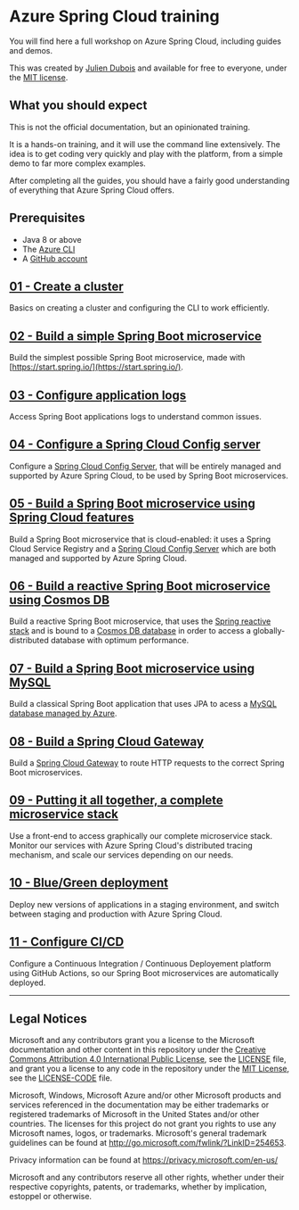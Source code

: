 # Azure Spring Cloud training

You will find here a full workshop on Azure Spring Cloud, including guides and demos.

This was created by [Julien Dubois](https://twitter.com/juliendubois) and available for free to everyone, under the [MIT license](LICENSE.txt).

## What you should expect

This is not the official documentation, but an opinionated training.

It is a hands-on training, and it will use the command line extensively. The idea is to get coding very quickly and play with the platform, from a simple demo to far more complex examples.

After completing all the guides, you should have a fairly good understanding of everything that Azure Spring Cloud offers.

## Prerequisites

- Java 8 or above
- The [Azure CLI](https://docs.microsoft.com/en-us/cli/azure/install-azure-cli/?WT.mc_id=azurespringcloud-github-judubois)
- A [GitHub account](https://github.com)

## [01 - Create a cluster](01-create-a-cluster/README.md)

Basics on creating a cluster and configuring the CLI to work efficiently.

## [02 - Build a simple Spring Boot microservice](02-build-a-simple-spring-boot-microservice/README.md)

Build the simplest possible Spring Boot microservice, made with [https://start.spring.io/](https://start.spring.io/).

## [03 - Configure application logs](03-configure-application-logs/README.md)

Access Spring Boot applications logs to understand common issues.

## [04 - Configure a Spring Cloud Config server](04-configure-a-spring-cloud-config-server/README.md)

Configure a [Spring Cloud Config Server](https://cloud.spring.io/spring-cloud-config), that will be entirely managed and supported by Azure Spring Cloud, to be used by Spring Boot microservices.

## [05 - Build a Spring Boot microservice using Spring Cloud features](05-build-a-spring-boot-microservice-using-spring-cloud-features/README.md)

Build a Spring Boot microservice that is cloud-enabled: it uses a Spring Cloud Service Registry and a [Spring Cloud Config Server](https://cloud.spring.io/spring-cloud-config) which are both managed and supported by Azure Spring Cloud.

## [06 - Build a reactive Spring Boot microservice using Cosmos DB](06-build-a-reactive-spring-boot-microservice-using-cosmosdb/README.md)

Build a reactive Spring Boot microservice, that uses the [Spring reactive stack](https://docs.spring.io/spring/docs/current/spring-framework-reference/web-reactive.html) and is bound to a [Cosmos DB database](https://docs.microsoft.com/en-us/azure/cosmos-db/?WT.mc_id=azurespringcloud-github-judubois) in order to access a globally-distributed database with optimum performance.

## [07 - Build a Spring Boot microservice using MySQL](07-build-a-spring-boot-microservice-using-mysql/README.md)

Build a classical Spring Boot application that uses JPA to acess a [MySQL database managed by Azure](https://docs.microsoft.com/en-us/azure/mysql/?WT.mc_id=azurespringcloud-github-judubois).

## [08 - Build a Spring Cloud Gateway](08-build-a-spring-cloud-gateway/README.md)

Build a [Spring Cloud Gateway](https://spring.io/projects/spring-cloud-gateway) to route HTTP requests to the correct Spring Boot microservices.

## [09 - Putting it all together, a complete microservice stack](09-putting-it-all-together-a-complete-microservice-stack/README.md)

Use a front-end to access graphically our complete microservice stack. Monitor our services with Azure Spring Cloud's distributed tracing mechanism, and scale our services depending on our needs.

## [10 - Blue/Green deployment](10-blue-green-deployment/README.md)

Deploy new versions of applications in a staging environment, and switch between staging and production with Azure Spring Cloud.

## [11 - Configure CI/CD](11-configure-ci-cd/README.md)

Configure a Continuous Integration / Continuous Deployement platform using GitHub Actions, so our Spring Boot microservices are automatically deployed.

---

## Legal Notices

Microsoft and any contributors grant you a license to the Microsoft documentation and other content
in this repository under the [Creative Commons Attribution 4.0 International Public License](https://creativecommons.org/licenses/by/4.0/legalcode),
see the [LICENSE](LICENSE) file, and grant you a license to any code in the repository under the [MIT License](https://opensource.org/licenses/MIT), see the
[LICENSE-CODE](LICENSE-CODE) file.

Microsoft, Windows, Microsoft Azure and/or other Microsoft products and services referenced in the documentation
may be either trademarks or registered trademarks of Microsoft in the United States and/or other countries.
The licenses for this project do not grant you rights to use any Microsoft names, logos, or trademarks.
Microsoft's general trademark guidelines can be found at http://go.microsoft.com/fwlink/?LinkID=254653.

Privacy information can be found at https://privacy.microsoft.com/en-us/

Microsoft and any contributors reserve all other rights, whether under their respective copyrights, patents,
or trademarks, whether by implication, estoppel or otherwise.
